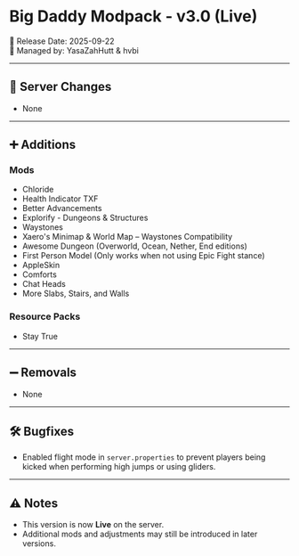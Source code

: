 # Big Daddy Modpack - v3.0 (Live)

📅 Release Date: 2025-09-22  
👤 Managed by: YasaZahHutt & hvbi  

---

## 🔧 Server Changes
- None

---

## ➕ Additions
### Mods
- Chloride
- Health Indicator TXF
- Better Advancements
- Explorify - Dungeons & Structures
- Waystones
- Xaero's Minimap & World Map – Waystones Compatibility
- Awesome Dungeon (Overworld, Ocean, Nether, End editions)
- First Person Model (Only works when not using Epic Fight stance)
- AppleSkin
- Comforts
- Chat Heads
- More Slabs, Stairs, and Walls  

### Resource Packs
- Stay True  

---

## ➖ Removals
- None  

---

## 🛠️ Bugfixes
- Enabled flight mode in `server.properties` to prevent players being kicked when performing high jumps or using gliders.

---

## ⚠️ Notes
- This version is now **Live** on the server.  
- Additional mods and adjustments may still be introduced in later versions.  
